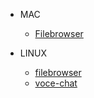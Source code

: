 - MAC
  - [Filebrowser](m2.sanqi.one:44433)

- LINUX
  - [filebrowser](5600.sanqi.one:44433)
  - [voce-chat](5600.sanqi.one:44321)